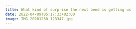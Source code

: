 ```yaml
---
title: What kind of surprise the next bend is getting us
date: 2022-04-09T05:17:33+02:00
image: IMG_20201230_123347.jpg
---
```


